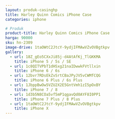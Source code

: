```yaml
---
layout: produk-casinghp
title: Harley Quinn Comics iPhone Case
categories: iphone

# Produk
product-title: Harley Quinn Comics iPhone Case
harga: 90000
sku: hn-2309
image-drive: 1taOWtC2JtcY-9ydjIFMAwVZvOVBgtkpv
gallery:
  - url: 18Z_gEo5CXxJi85j-d4AtAfKj_TlGKKMA
    title: iPhone 5 / 5s / SE
  - url: 1c8QITVPbT1dHSxg21naIDwwkFVtllxin
    title: iPhone 6 / 6s
  - url: 12bvr7RDsEkZvSrtCBaJPyJV5vCWMfCQG
    title: iPhone 6 Plus / 6s Plus
  - url: 1JbppBwOw5VZU2X2E5GntVmh1zI5pOxBY
    title: iPhone 7 / 8
  - url: 1d3b5N8COa5vf5mP1qgavQd0AYF8I0PP1
    title: iPhone 7 Plus / 8 Plus
  - url: 1taOWtC2JtcY-9ydjIFMAwVZvOVBgtkpv
    title: iPhone X
---
```

